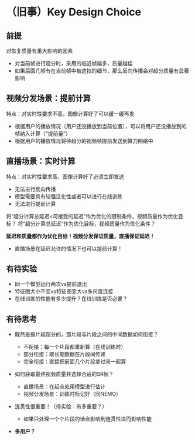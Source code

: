 # （旧事）Key Design Choice

## 前提

对恢复质量有重大影响的因素

* 对当前帧进行超分时，采用的临近帧越多，质量越佳
* 如果后面几帧有在当前帧中被遮挡的细节，那么反向传播会对超分质量有显著影响

## 视频分发场景：提前计算

特点：对实时性要求不高，图像计算好了可以缓一缓再发

* 根据用户的播放情况（用户还没播放到当前位置），可以将用户还没播放到的帧纳入计算（“提前量”）
* 根据用户的播放情况将待超分的视频帧提前发送到算力网络中

## 直播场景：实时计算

特点：对实时性要求高，图像计算好了必须立即发送

* 无法进行反向传播
* 模型需要具有较强泛化性或者可以进行在线训练
* 无法进行提前计算

将“超分计算总延迟<可接受的延迟”作为优化的限制条件，视频质量作为优化目标？
将“超分计算总延迟”作为优化目标，视频质量作为优化条件？

**延迟和质量都作为优化目标！视频分发保证质量，直播保证延迟！**
* 直播场景在延迟允许的情况下也可以提前计算！

## 有待实验

* 同一个模型运行两次vs提前退出
* 特征图大小不变vs特征图变大vs多尺度连接
* 在线训练的性能有多少提升？在线训练是否必要？

## 有待思考

* 既然是按片段超分的，那片段与片段之间的中间数据如何衔接？
  * 不衔接：每一个片段都重新算（在线训练时）
  * 部分衔接：取长期数据在片段间传递
  * 完全衔接：直接把前面几个片段拿过来一起算
* 如何获取最终视频质量并选择合适的SR帧？
  * 直播场景：在起点处用模型进行估计
  * 视频分发场景：训练时标记好（同NEMO）
* 连贯性很重要！（待实验：有多重要？）
  * 如果只处理一个个片段的话会影响到连贯性进而影响性能

* **多用户？**